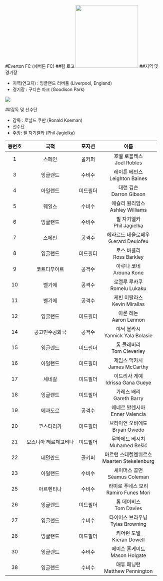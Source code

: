 #Everton FC (에버튼 FC)
##팀 로고
<img width="200" src="http://upload.wikimedia.org/wikipedia/en/thumb/7/7c/Everton_FC_logo.svg/200px-Everton_FC_logo.svg.png">
##지역 및 경기장
 - 지역(연고지) : 잉글랜드 리버풀 (Liverpool, England)
 - 경기장 : 구디슨 파크 (Goodison Park)

<img src="http://www.stadiumguide.com/wp-content/uploads/goodison_front.jpg">

##감독 및 선수단
 - 감독 : 로날드 쿠만 (Ronald Koeman)
 - 선수단
  - 주장: 필 자기엘카 (Phil Jagielka)

  | 등번호 |    국적    |  포지션  |                          이름                          |
|:------:|:----------:|:--------:|:------------------------------------------------------:|
|    1   |   스페인   |  골키퍼  | 호엘 로블레스<br>Joel Robles |
|    3   |  잉글랜드  |  수비수  | 레이튼 베인스<br>Leighton Baines |
|    4   |  아일랜드  | 미드필더 | 대런 깁슨<br>Darron Gibson |
|    5   |   웨일스   |  수비수  | 애슐리 윌리암스<br>Ashley Williams |
|    6   |  잉글랜드  |  수비수  | 필 자기엘카<br>Phil Jagielka |
|    7   |   스페인   |  공격수  | 헤라르드 데울로페우<br>G.erard Deulofeu |
|    8   |  잉글랜드  | 미드필더 | 로스 바클리<br>Ross Barkley |
|    9   | 코트디부아르 |  공격수  | 아루나 코네<br>Arouna Kone |
|   10   |   벨기에   |  공격수  | 로멜루 루카쿠<br>Romelu Lukaku |
|   11   |   벨기에   |  공격수  | 케빈 미랄라스<br>Kevin Mirallas |
|   12   |  잉글랜드  | 미드필더 | 아론 레논<br>Aaron Lennon |
|   14   | 콩고민주공화국 |  공격수  | 야닉 볼라시<br>Yannick Yala Bolasie |
|   15   |  잉글랜드  | 미드필더 | 톰 클레버리<br>Tom Cleverley |
|   16   |  아일랜드  | 미드필더 | 제임스 맥카시<br>James McCarthy |
|   17   |   세네갈   | 미드필더 | 이드리사 게예<br>Idrissa Gana Gueye |
|   18   |  잉글랜드  | 미드필더 | 가레스 배리<br>Gareth Barry |
|   19   |  에콰도르  |  공격수  | 에네르 발렌시아<br>Enner Valencia |
|   20   | 코스타리카 | 미드필더 | 브라이언 오비에도<br> Bryan Oviedo |
|   21   | 보스니아 헤르체고비나 | 미드필더 | 무하메드 베시치<br>Muhamed Bešić |
|   22   |  네덜란드  |  골키퍼  | 마르턴 스테켈렌뷔르흐<br>Maarten Stekelenburg |
|   23   |  아일랜드  |  수비수  | 셰이머스 콜먼<br>Séamus Coleman |
|   25   | 아르헨티나 |  수비수  | 라미로 푸네스 모리<br>Ramiro Funes Mori |
|   26   |  잉글랜드  | 미드필더 | 톰 데이비스<br>Tom Davies |
|   27   |  잉글랜드  |  수비수  | 타이어스 브라우닝<br>Tyias Browning |
|   28   |  잉글랜드  | 미드필더 | 키어런 도웰<br>Kieran Dowell |
|   30   |  잉글랜드  |  수비수  | 메이슨 홀게이트<br>Mason Holgate |
|   38   |  잉글랜드  |  수비수  | 매튜 페닝턴<br>Matthew Pennington |
